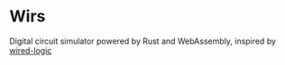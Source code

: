 # Wirs

Digital circuit simulator powered by Rust and WebAssembly, inspired by
[wired-logic](https://github.com/martinkirsche/wired-logic)
